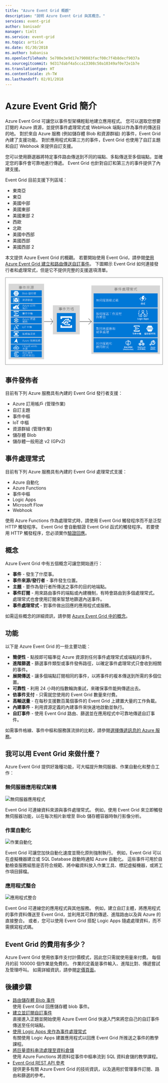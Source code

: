 ```yaml
---
title: "Azure Event Grid 概觀"
description: "說明 Azure Event Grid 與其概念。"
services: event-grid
author: banisadr
manager: timlt
ms.service: event-grid
ms.topic: article
ms.date: 01/30/2018
ms.author: babanisa
ms.openlocfilehash: 5e700e3e9d17e790083facf00c7f4b8decf9037a
ms.sourcegitcommit: 9d317dabf4a5cca13308c50a10349af0e72e1b7e
ms.translationtype: HT
ms.contentlocale: zh-TW
ms.lasthandoff: 02/01/2018
---
```

# <a name="an-introduction-to-azure-event-grid"></a>Azure Event Grid 簡介

Azure Event Grid 可讓您以事件型架構輕鬆地建立應用程式。 您可以選取您想要訂閱的 Azure 資源，並提供事件處理常式或 WebHook 端點以作為事件的傳送目的地。 對於來自 Azure 服務 (例如儲存體 Blob 和資源群組) 的事件，Event Grid 內建了支援功能。 對於應用程式和第三方的事件，Event Grid 也使用了自訂主題和自訂 Webhook 來提供自訂支援。 

您可以使用篩選器將特定事件路由傳送到不同的端點、多點傳送至多個端點，並確定您的事件會可靠地進行傳遞。 Event Grid 也針對自訂和第三方的事件提供了內建支援。

Event Grid 目前支援下列區域：

* 東南亞
* 東亞
* 美國中部
*   美國東部
*   美國東部 2
* 西歐
* 北歐
*   美國中西部
*   美國西部
*   美國西部 2

本文提供 Azure Event Grid 的概觀。 若要開始使用 Event Grid，請參閱[使用 Azure Event Grid 建立和路由傳送自訂事件](custom-event-quickstart.md)。 下圖顯示 Event Grid 如何連接發行者和處理常式，但是它不提供完整的支援選項清單。

![Event Grid 運作模型](./media/overview/functional-model.png)

## <a name="event-publishers"></a>事件發佈者

目前有下列 Azure 服務具有內建的 Event Grid 發行者支援：

* Azure 訂用帳戶 (管理作業)
* 自訂主題
* 事件中樞
* IoT 中樞
* 資源群組 (管理作業)
* 儲存體 Blob
* 儲存體一般用途 v2 (GPv2)

## <a name="event-handlers"></a>事件處理常式

目前有下列 Azure 服務具有內建的 Event Grid 處理常式支援： 

* Azure 自動化
* Azure Functions
* 事件中樞
* Logic Apps
* Microsoft Flow
* Webhook

使用 Azure Functions 作為處理常式時，請使用 Event Grid 觸發程序而不是泛型 HTTP 觸發程序。 Event Grid 會自動驗證 Event Grid 函式的觸發程序。 若要使用 HTTP 觸發程序，您必須實作[驗證回應](security-authentication.md#webhook-event-delivery)。

## <a name="concepts"></a>概念

Azure Event Grid 中有五個概念可讓您開始進行：

* **事件** - 發生了什麼事。
* **事件來源/發行者** - 事件發生位置。
* **主題** - 要作為發行者所傳送之事件的目的地端點。
* **事件訂閱** - 用來路由事件的端點或內建機制，有時會路由到多個處理常式。 處理常式也會使用訂閱來智慧地篩選內送事件。
* **事件處理常式** - 對事件做出回應的應用程式或服務。

如需這些概念的詳細資訊，請參閱 [Azure Event Grid 中的概念](concepts.md)。

## <a name="capabilities"></a>功能

以下是 Azure Event Grid 的一些主要功能︰

* **簡便性** - 點按即可瞄準從 Azure 資源到任何事件處理常式或端點的事件。
* **進階篩選** - 篩選事件類型或事件發佈路徑，以確定事件處理常式只會收到相關的事件。
* **展開傳送** - 讓多個端點訂閱相同的事件，以將事件的複本傳送到所需的多個位置。
* **可靠性** - 利用 24 小時的指數輪詢重試，來確保事件能夠傳遞出去。
* **依事件支付** - 只需就您使用的 Event Grid 數量來付費。
* **高輸送量** - 在每秒支援數百萬個事件的 Event Grid 上建置大量的工作負載。
* **內建事件** - 利用資源定義的內建事件來快速地啟動並執行。
* **自訂事件** - 使用 Event Grid 路由、篩選並在應用程式中可靠地傳遞自訂事件。

如需事件格線、事件中樞和服務匯流排的比較，請參閱[選擇傳遞訊息的 Azure 服務](compare-messaging-services.md)。

## <a name="what-can-i-do-with-event-grid"></a>我可以用 Event Grid 來做什麼？

Azure Event Grid 提供好幾種功能，可大幅提升無伺服器、作業自動化和整合工作： 

### <a name="serverless-application-architectures"></a>無伺服器應用程式架構

![無伺服器應用程式](./media/overview/serverless_web_app.png)

Event Grid 可連線資料來源與事件處理常式。 例如，使用 Event Grid 來立即觸發無伺服器功能，以在每次相片新增至 Blob 儲存體容器時執行影像分析。 

### <a name="ops-automation"></a>作業自動化

![作業自動化](./media/overview/Ops_automation.png)

Event Grid 可讓您加快自動化速度並簡化原則強制執行。 例如，Event Grid 可以在虛擬機器建立或 SQL Database 啟動時通知 Azure 自動化。 這些事件可用於自動檢查服務組態是否符合規範、將中繼資料放入作業工具、標記虛擬機器，或將工作項目歸檔。

### <a name="application-integration"></a>應用程式整合

![應用程式整合](./media/overview/app_integration.png)

Event Grid 可連線您的應用程式與其他服務。 例如，建立自訂主體，將應用程式的事件資料傳送至 Event Grid，並利用其可靠的傳遞、進階路由以及與 Azure 的直接整合。 或者，您可以使用 Event Grid 搭配 Logic Apps 隨處處理資料，而不需撰寫程式碼。 

## <a name="how-much-does-event-grid-cost"></a>Event Grid 的費用有多少？

Azure Event Grid 使用依事件支付計價模式，因此您只需就使用量來付費。 每個月的前 100000 個作業是免費的。 作業的定義是事件輸入、進階比對、傳遞嘗試及管理呼叫。 如需詳細資訊，請參閱[定價頁面](https://azure.microsoft.com/pricing/details/event-grid/)。

## <a name="next-steps"></a>後續步驟

* [路由儲存體 Blob 事件](../storage/blobs/storage-blob-event-quickstart.md?toc=%2fazure%2fevent-grid%2ftoc.json)  
  使用 Event Grid 回應儲存體 blob 事件。
* [建立並訂閱自訂事件](custom-event-quickstart.md)  
  直接進入正題並開始使用 Azure Event Grid 快速入門來將您自己的自訂事件傳送至任何端點。
* [使用 Logic Apps 來作為事件處理常式](monitor-virtual-machine-changes-event-grid-logic-app.md)  
  有關使用 Logic Apps 建置應用程式以回應 Event Grid 所推送之事件的教學課程。
* [將巨量資料串流處理至資料倉儲](event-grid-event-hubs-integration.md)  
  使用 Azure Functions 將資料從事件中樞串流到 SQL 資料倉儲的教學課程。
* [Event Grid REST API 參考](/rest/api/eventgrid)  
  提供更多有關 Azure Event Grid 的技術資訊，以及適用於管理事件訂閱、路由和篩選的參考。